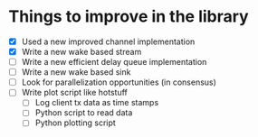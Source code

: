 # Things to improve in the library

- [x] Used a new improved channel implementation
- [x] Write a new wake based stream 
- [ ] Write a new efficient delay queue implementation
- [ ] Write a new wake based sink
- [ ] Look for parallelization opportunities (in consensus)
- [ ] Write plot script like hotstuff
    - [ ] Log client tx data as time stamps
    - [ ] Python script to read data
    - [ ] Python plotting script